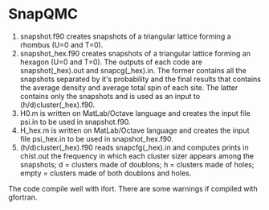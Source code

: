 # SnapQMC
1. snapshot.f90 creates snapshots of a triangular lattice forming a rhombus (U=0 and T=0).
2. snapshot_hex.f90 creates snapshots of a triangular lattice forming an hexagon (U=0 and T=0).
The outputs of each code are snapshot(_hex).out and snapcg(_hex).in. The former contains all the snapshots separated by it's probability and the final results that contains the average density and average total spin of each site. The latter contains only the snapshots and is used as an input to (h/d)cluster(_hex).f90.
3. H0.m is written on MatLab/Octave language and creates the input file psi.in to be used in snapshot.f90.
4. H_hex.m is written on MatLab/Octave language and creates the input file psi_hex.in to be used in snapshot_hex.f90.
5. (h/d)cluster(_hex).f90 reads snapcfg(_hex).in and computes prints in chist.out the frequency in which each cluster sizer appears among the snapshots; d = clusters made of doublons; h = clusters made of holes; empty = clusters made of both doublons and holes.

The code compile well with ifort. There are some warnings if compiled with gfortran.


